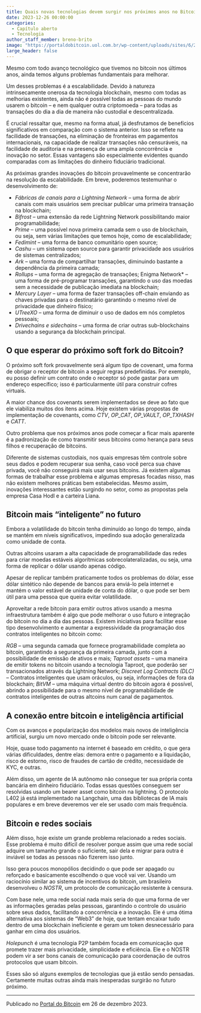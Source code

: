 ```yaml
---
title: Quais novas tecnologias devem surgir nos próximos anos no Bitcoin?
date: 2023-12-26 00:00:00
categories:
  - Capítulo aberto
  - Tecnologia
author_staff_member: breno-brito
image: "https://portaldobitcoin.uol.com.br/wp-content/uploads/sites/6/2023/06/simbolo-do-bitcoin-em-celular.jpg"
large_header: false
---
```


Mesmo com todo avanço tecnológico que tivemos no bitcoin nos últimos anos, ainda temos alguns problemas fundamentais para melhorar. 

Um desses problemas é a escalabilidade. Devido à natureza intrinsecamente onerosa da tecnologia blockchain, mesmo com todas as melhorias existentes, ainda não é possível todas as pessoas do mundo usarem o bitcoin – e nem qualquer outra criptomoeda – para todas as transações do dia a dia de maneira não custodial e descentralizada.

É crucial ressaltar que, mesmo na forma atual, já desfrutamos de benefícios significativos em comparação com o sistema anterior. Isso se reflete na facilidade de transações, na eliminação de fronteiras em pagamentos internacionais, na capacidade de realizar transações não censuráveis, na facilidade de auditoria e na presença de uma ampla concorrência e inovação no setor. Essas vantagens são especialmente evidentes quando comparadas com as limitações do dinheiro fiduciário tradicional.

As próximas grandes inovações do bitcoin provavelmente se concentrarão na resolução da escalabilidade. Em breve, poderemos testemunhar o desenvolvimento de:

- *Fábricas de canais para a Lightning Network* – uma forma de abrir canais com mais usuários sem precisar publicar uma primeira transação na blockchain;
- *Bifrost* – uma extensão da rede Lightning Network possibilitando maior programabilidade;
- *Prime* – uma possível nova primeira camada sem o uso de blockchain, ou seja, sem várias limitações que temos hoje, como de escalabilidade;
- *Fedimint* – uma forma de banco comunitário open source;
- *Cashu* – um sistema open source para garantir privacidade aos usuários de sistemas centralizados;
- *Ark* – uma forma de compartilhar transações, diminuindo bastante a dependência da primeira camada;
- *Rollups* – uma forma de agregação de transações;
Enigma Network* – uma forma de pré-programar transações, garantindo o uso das moedas sem a necessidade de publicação imediata na blockchain;
- *Mercury Layer* – uma forma de fazer transações off-chain enviando as chaves privadas para o destinatário garantindo o mesmo nível de privacidade que dinheiro físico;
- *UTreeXO* – uma forma de diminuir o uso de dados em nós completos pessoais;
- *Drivechains e sidechains* – uma forma de criar outras sub-blockchains usando a segurança da blockchain principal.

## O que esperar do próximo soft fork do Bitcoin?

O próximo soft fork provavelmente será algum tipo de covenant, uma forma de obrigar o receptor de bitcoin a seguir regras predefinidas. Por exemplo, eu posso definir um contrato onde o receptor só pode gastar para um endereço específico; isso é particularmente útil para construir cofres virtuais.

A maior chance dos covenants serem implementados se deve ao fato que ele viabiliza muitos dos itens acima. Hoje existem várias propostas de implementação de covenants, como *CTV*, *OP_CAT*, *OP_VAULT*, *OP_TXHASH* e *CATT*.

Outro problema que nos próximos anos pode começar a ficar mais aparente é a padronização de como transmitir seus bitcoins como herança para seus filhos e recuperação de bitcoins.

Diferente de sistemas custodiais, nos quais empresas têm controle sobre seus dados e podem recuperar sua senha, caso você perca sua chave privada, você não conseguirá mais usar seus bitcoins. Já existem algumas formas de trabalhar esse problema e algumas empresas focadas nisso, mas não existem melhores práticas bem estabelecidas. Mesmo assim, inovações interessantes estão surgindo no setor, como as propostas pela empresa Casa Hodl e a carteira Liana.

## Bitcoin mais “inteligente” no futuro

Embora a volatilidade do bitcoin tenha diminuído ao longo do tempo, ainda se mantém em níveis significativos, impedindo sua adoção generalizada como unidade de conta.

Outras altcoins usaram a alta capacidade de programabilidade das redes para criar moedas estáveis algorítmicas sobrecolateralizadas, ou seja, uma forma de replicar o dólar usando apenas código.

Apesar de replicar também praticamente todos os problemas do dólar, esse dólar sintético não depende de bancos para enviá-lo pela internet e mantém o valor estável de unidade de conta do dólar, o que pode ser bem útil para uma pessoa que queira evitar volatilidade.

Aproveitar a rede bitcoin para emitir outros ativos usando a mesma infraestrutura também é algo que pode melhorar o uso futuro e integração do bitcoin no dia a dia das pessoas. Existem iniciativas para facilitar esse tipo desenvolvimento e aumentar a expressividade da programação dos contratos inteligentes no bitcoin como:

*RGB* – uma segunda camada que fornece programabilidade completa ao bitcoin, garantindo a segurança da primeira camada, junto com a possibilidade de emissão de ativos e mais;
*Taproot assets* – uma maneira de emitir tokens no bitcoin usando a tecnologia Taproot, que poderão ser transacionados através da Lightning Network;
*Discreet Log Contracts (DLC)* – Contratos inteligentes que usam oráculos, ou seja, informações de fora da blockchain; 
*BitVM* – uma máquina virtual dentro do bitcoin agora é possível, abrindo a possibilidade para o mesmo nível de programabilidade de contratos inteligentes de outras altcoins num canal de pagamentos.

## A conexão entre bitcoin e inteligência artificial

Com os avanços e popularização dos modelos mais novos de inteligência artificial, surgiu um novo mercado onde o bitcoin pode ser relevante.

Hoje, quase todo pagamento na internet é baseado em crédito, o que gera várias dificuldades, dentre elas: demora entre o pagamento e a liquidação, risco de estorno, risco de fraudes de cartão de crédito, necessidade de KYC, e outras.

Além disso, um agente de IA autônomo não consegue ter sua própria conta bancária em dinheiro fiduciário. Todas essas questões conseguem ser resolvidas usando um bearer asset como bitcoin na lightning. O protocolo L402 já está implementado na Langchain, uma das bibliotecas de IA mais populares e em breve deveremos ver ele ser usado com mais frequência.

## Bitcoin e redes sociais

Além disso, hoje existe um grande problema relacionado a redes sociais. Esse problema é muito difícil de resolver porque assim que uma rede social adquire um tamanho grande o suficiente, sair dela e migrar para outra é inviável se todas as pessoas não fizerem isso junto.

Isso gera poucos monopólios decidindo o que pode ser apagado ou reforçado e basicamente escolhendo o que você vai ver. Usando um raciocínio similar ao sistema de incentivos do bitcoin, um brasileiro desenvolveu o *NOSTR*, um protocolo de comunicação resistente à censura. 

Com base nele, uma rede social nada mais seria do que uma forma de ver as informações geradas pelas pessoas, garantindo o controle do usuário sobre seus dados, facilitando a concorrência e a inovação. Ele é uma ótima alternativa aos sistemas de “Web3” de hoje, que tentam encaixar tudo dentro de uma blockchain ineficiente e geram um token desnecessário para ganhar em cima dos usuários. 

*Holepunch* é uma tecnologia P2P também focada em comunicação que promete trazer mais privacidade, simplicidade e eficiência. Ele e o NOSTR podem vir a ser bons canais de comunicação para coordenação de outros protocolos que usam bitcoin.

Esses são só alguns exemplos de tecnologias que já estão sendo pensadas. Certamente muitas outras ainda mais inesperadas surgirão no futuro próximo.

---

Publicado no [Portal do Bitcoin](https://portaldobitcoin.uol.com.br/quais-novas-tecnologias-devem-surgir-nos-proximos-anos-no-bitcoin/) em 26 de dezembro 2023.